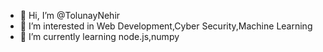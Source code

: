 - 👋 Hi, I’m @TolunayNehir
- 👀 I’m interested in Web Development,Cyber Security,Machine Learning
- 🌱 I’m currently learning node.js,numpy

